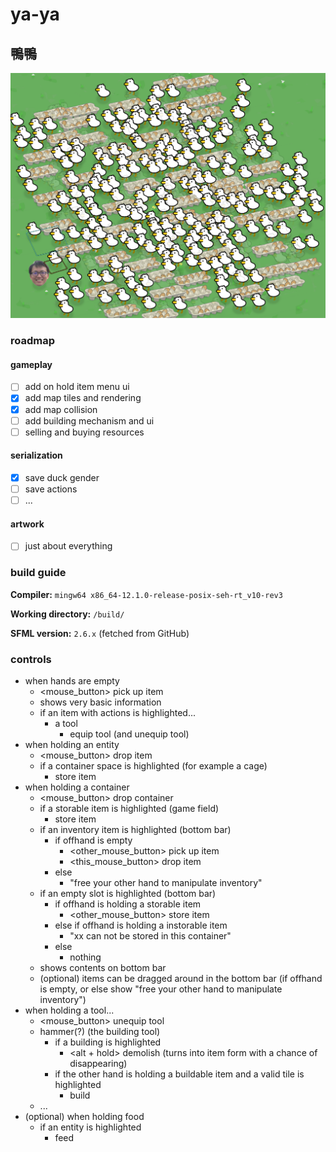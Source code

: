 # ya-ya

## 鴨鴨

![Egg carton](./doc/img.png)

### roadmap

#### gameplay

- [ ] add on hold item menu ui
- [x] add map tiles and rendering
- [x] add map collision
- [ ] add building mechanism and ui
- [ ] selling and buying resources

#### serialization

- [x] save duck gender
- [ ] save actions
- [ ] ...

#### artwork

- [ ] just about everything

### build guide

**Compiler:** `mingw64 x86_64-12.1.0-release-posix-seh-rt_v10-rev3`

**Working directory:** `/build/`

**SFML version:** `2.6.x` (fetched from GitHub)

### controls

- when hands are empty
    - <mouse_button> pick up item
    - shows very basic information
    - if an item with actions is highlighted...
        - a tool
            - <alt> equip tool (and unequip tool)
- when holding an entity
    - <mouse_button> drop item
    - if a container space is highlighted (for example a cage)
        - <alt> store item
- when holding a container
    - <mouse_button> drop container
    - if a storable item is highlighted (game field)
        - <alt> store item
    - if an inventory item is highlighted (bottom bar)
        - if offhand is empty
            - <other_mouse_button> pick up item
            - <this_mouse_button> drop item
        - else
            - "free your other hand to manipulate inventory"
    - if an empty slot is highlighted (bottom bar)
        - if offhand is holding a storable item
            - <other_mouse_button> store item
        - else if offhand is holding a instorable item
            - "xx can not be stored in this container"
        - else
            - nothing
    - shows contents on bottom bar
    - (optional) items can be dragged around in the bottom bar (if offhand is empty, or else show "free your other hand to manipulate inventory")
- when holding a tool...
    - <mouse_button> unequip tool
    - hammer(?) (the building tool)
        - if a building is highlighted
            - <alt + hold> demolish (turns into item form with a chance of disappearing)
        - if the other hand is holding a buildable item and a valid tile is highlighted
            - <alt> build
    - ...
- (optional) when holding food
    - if an entity is highlighted
        - <alt> feed
